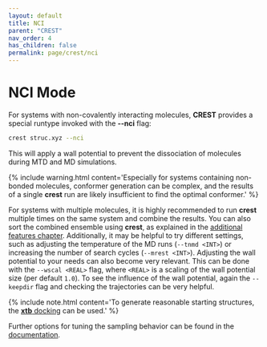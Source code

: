 ```yaml
---
layout: default
title: NCI
parent: "CREST"
nav_order: 4
has_children: false
permalink: page/crest/nci
---
```


# NCI Mode

For systems with non-covalently interacting molecules, **CREST** provides a special runtype invoked with the **--nci** flag:

```bash
crest struc.xyz --nci
```

This will apply a wall potential to prevent the dissociation of molecules during MTD and MD simulations.

{% include warning.html content='Especially for systems containing non-bonded molecules, conformer generation can be complex, and the results of a single **crest** run are likely insufficient to find the optimal conformer.' %}

For systems with multiple molecules, it is highly recommended to run **crest** multiple times on the same system and combine the results.
You can also sort the combined ensemble using **crest**, as explained in the [additional features chapter](page/crest/addition).
Additionally, it may be helpful to try different settings, such as adjusting the temperature of the MD runs (`--tnmd <INT>`) or increasing the number of search cycles (`--mrest <INT>`).
Adjusting the wall potential to your needs can also become very relevant. This can be done with the `--wscal <REAL>` flag, where `<REAL>` is a scaling of the wall potential size (per default `1.0`).
To see the influence of the wall potential, again the `--keepdir` flag and checking the trajectories can be very helpful.

{% include note.html content='To generate reasonable starting structures, the [**xtb** docking](page/xtb/docking) can be used.' %}

Further options for tuning the sampling behavior can be found in the [documentation](https://crest-lab.github.io/crest-docs/page/documentation/keywords.html#conformational-search-settings).
